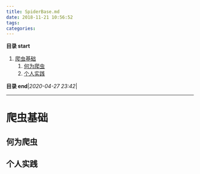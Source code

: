 ```yaml
---
title: SpiderBase.md
date: 2018-11-21 10:56:52
tags: 
categories: 
---
```


**目录 start**

1. [爬虫基础](#爬虫基础)
    1. [何为爬虫](#何为爬虫)
    1. [个人实践](#个人实践)

**目录 end**|_2020-04-27 23:42_|
****************************************
# 爬虫基础

## 何为爬虫

## 个人实践

